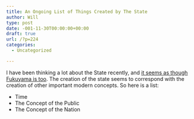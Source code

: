 ```yaml
---
title: An Ongoing List of Things Created by The State
author: Will
type: post
date: -001-11-30T00:00:00+00:00
draft: true
url: /?p=224
categories:
  - Uncategorized

---
```

I have been thinking a lot about the State recently, and [it seems as though Fukuyama is too][1]. The creation of the state seems to correspond with the creation of other important modern concepts. So here is a list:

  * Time
  * The Concept of the Public
  * The Concept of the Nation

&nbsp;

&nbsp;

 [1]: http://www.amazon.com/Origins-Political-Order-Prehuman-Revolution/dp/0374227349/ref=ntt_at_ep_dpi_1